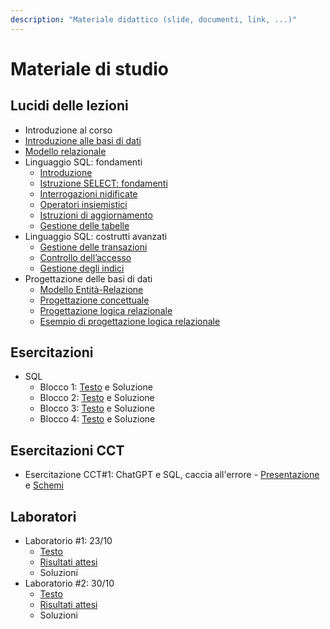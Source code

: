 ```yaml
---
description: "Materiale didattico (slide, documenti, link, ...)"
---
```

 
# Materiale di studio

## Lucidi delle lezioni

- Introduzione al corso
- [Introduzione alle basi di dati](https://farinetti.github.io/materiale-bdcin/1-IntroduzioneBD.pdf)
- [Modello relazionale](https://farinetti.github.io/materiale-bdcin/2.1-ModelloRelazionale.pdf)
- Linguaggio SQL: fondamenti
    - [Introduzione](https://farinetti.github.io/materiale-bdcin/3.1-SQL-Introduzione.pdf)
    - [Istruzione SELECT: fondamenti](https://farinetti.github.io/materiale-bdcin/3.2-SQL-SelectBase.pdf)
    - [Interrogazioni nidificate](https://farinetti.github.io/materiale-bdcin/3.3-SQL-SelectNidificate.pdf)
    - [Operatori insiemistici](https://farinetti.github.io/materiale-bdcin/3.4-SQL-SelectOpInsiemistici.pdf)
    - [Istruzioni di aggiornamento](https://farinetti.github.io/materiale-bdcin/3.5-SQL-IstruzAggiornamento.pdf)
    - [Gestione delle tabelle](https://farinetti.github.io/materiale-bdcin/3.6-SQL-GestioneTabelle.pdf)
- Linguaggio SQL: costrutti avanzati
    - [Gestione delle transazioni](https://farinetti.github.io/materiale-bdcin/4.2-SQL-GestioneTransazioni.pdf)
    - [Controllo dell’accesso](https://farinetti.github.io/materiale-bdcin/4.4-SQL-ControlloAccesso.pdf)
    - [Gestione degli indici](https://farinetti.github.io/materiale-bdcin/4.5-SQL-GestioneIndici.pdf)
- Progettazione delle basi di dati
    - [Modello Entità-Relazione](https://farinetti.github.io/materiale-bdcin/5.1-ModelloER.pdf)
    - [Progettazione concettuale](https://farinetti.github.io/materiale-bdcin/5.2-ProgettzioneConcettuale.pdf)
    - [Progettazione logica relazionale](https://farinetti.github.io/materiale-bdcin/5.3-ProgettazioneLogica.pdf)
    - [Esempio di progettazione logica relazionale](https://farinetti.github.io/materiale-bdcin/5.4-EsempioProgLogica.pdf)

## Esercitazioni

- SQL
    - Blocco 1: [Testo](https://farinetti.github.io/materiale-bdcin/EsSQL_1-Testo.pdf) e Soluzione
    - Blocco 2: [Testo](https://farinetti.github.io/materiale-bdcin/EsSQL_2-Testo.pdf) e Soluzione
    - Blocco 3: [Testo](https://farinetti.github.io/materiale-bdcin/EsSQL_3-Testo.pdf) e Soluzione
    - Blocco 4: [Testo](https://farinetti.github.io/materiale-bdcin/EsSQL_4-Testo.pdf) e Soluzione

## Esercitazioni CCT
- Esercitazione CCT#1: ChatGPT e SQL, caccia all'errore - [Presentazione](https://farinetti.github.io/materiale-bdcin/Es_CCT_1.pdf) e [Schemi](https://farinetti.github.io/materiale-bdcin/SchemiProposti.docx)

## Laboratori

- Laboratorio #1: 23/10
    - [Testo](https://farinetti.github.io/materiale-bdcin/Lab1-testo.pdf)
    - [Risultati attesi](https://farinetti.github.io/materiale-bdcin/Lab-1-risultati_attesi.pdf)
    - Soluzioni
- Laboratorio #2: 30/10
    - [Testo](https://farinetti.github.io/materiale-bdcin/Lab-2-testo.pdf)
    - [Risultati attesi](https://farinetti.github.io/materiale-bdcin/Lab-2-risultati_attesi.pdf)
    - Soluzioni